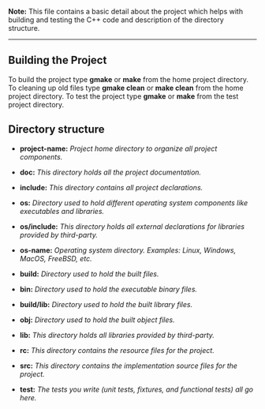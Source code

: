 __Note:__ This file contains a basic detail about the project which helps with building and testing the C++ code and description of the directory structure.

---

Building the Project
--------------------

To build the project type __gmake__ or __make__ from the home project directory.
To cleaning up old files type __gmake clean__ or __make clean__ from the home project directory.
To test the project type __gmake__ or __make__ from the test project directory.

Directory structure
-------------------

- __project-name:__ *Project home directory to organize all project components.*

- __doc:__ *This directory holds all the project documentation.*

- __include:__ *This directory contains all project declarations.*

- __os:__ *Directory used to hold different operating system components like executables and libraries.*

- __os/include:__ *This directory holds all external declarations for libraries provided by third-party.*

- __os-name:__ *Operating system directory. Examples: Linux, Windows, MacOS, FreeBSD, etc.*

- __build:__ *Directory used to hold the built files.*

- __bin:__ *Directory used to hold the executable binary files.*

- __build/lib:__ *Directory used to hold the built library files.*

- __obj:__ *Directory used to hold the built object files.*

- __lib:__ *This directory holds all libraries provided by third-party.*

- __rc:__ *This directory contains the resource files for the project.*

- __src:__ *This directory contains the implementation source files for the project.*

- __test:__ *The tests you write (unit tests, fixtures, and functional tests) all go here.*